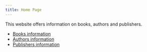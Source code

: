 ```yaml
---
title: Home Page
---
```


This website offers information on books, authors and publishers.

* [Books information](/books)
* [Authors information](/authors)
* [Publishers information](/publishers)